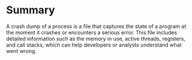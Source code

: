 # Summary

A crash dump of a process is a file that captures the state of a program at the moment it crashes or encounters a serious error. This file includes detailed information such as the memory in use, active threads, registers, and call stacks, which can help developers or analysts understand what went wrong.
